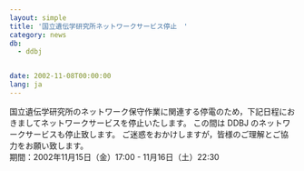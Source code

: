 ```yaml
---
layout: simple
title: '国立遺伝学研究所ネットワークサービス停止　'
category: news
db:
  - ddbj


date: 2002-11-08T00:00:00
lang: ja
---
```


国立遺伝学研究所のネットワーク保守作業に関連する停電のため，下記日程におきましてネットワークサービスを停止いたします。 この間は DDBJ のネットワークサービスも停止致します。 ご迷惑をおかけしますが，皆様のご理解とご協力をお願い致します。<br>期間：2002年11月15日（金）17:00 - 11月16日（土）22:30
